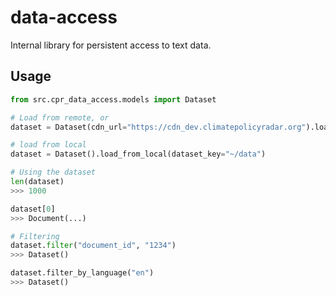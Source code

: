 # data-access

Internal library for persistent access to text data.

## Usage 

``` py
from src.cpr_data_access.models import Dataset

# Load from remote, or 
dataset = Dataset(cdn_url="https://cdn_dev.climatepolicyradar.org").load_from_remote(dataset_key="cpr-data", limit=1000)

# load from local
dataset = Dataset().load_from_local(dataset_key="~/data")

# Using the dataset
len(dataset)
>>> 1000

dataset[0]
>>> Document(...)

# Filtering
dataset.filter("document_id", "1234")
>>> Dataset()

dataset.filter_by_language("en")
>>> Dataset()
```